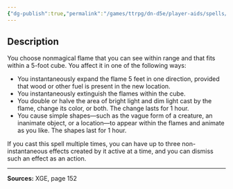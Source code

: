 ```yaml
---
{"dg-publish":true,"permalink":"/games/ttrpg/dn-d5e/player-aids/spells/cantrips/control-flames/","tags":["TTRPG/DND/5e","somatic","control","Spell"],"noteIcon":""}
---
```



## Description
You choose nonmagical flame that you can see within range and that fits within a 5-foot cube.
You affect it in one of the following ways:
- You instantaneously expand the flame 5 feet in one direction, provided that wood or other fuel is present in the new location.
- You instantaneously extinguish the flames within the cube.
- You double or halve the area of bright light and dim light cast by the flame, change its color, or both.
	The change lasts for 1 hour.
- You cause simple shapes—such as the vague form of a creature, an inanimate object, or a location—to appear within the flames and animate as you like.
	The shapes last for 1 hour.

If you cast this spell multiple times, you can have up to three non-instantaneous effects created by it active at a time, and you can dismiss such an effect as an action.

---

**Sources:** XGE, page 152
